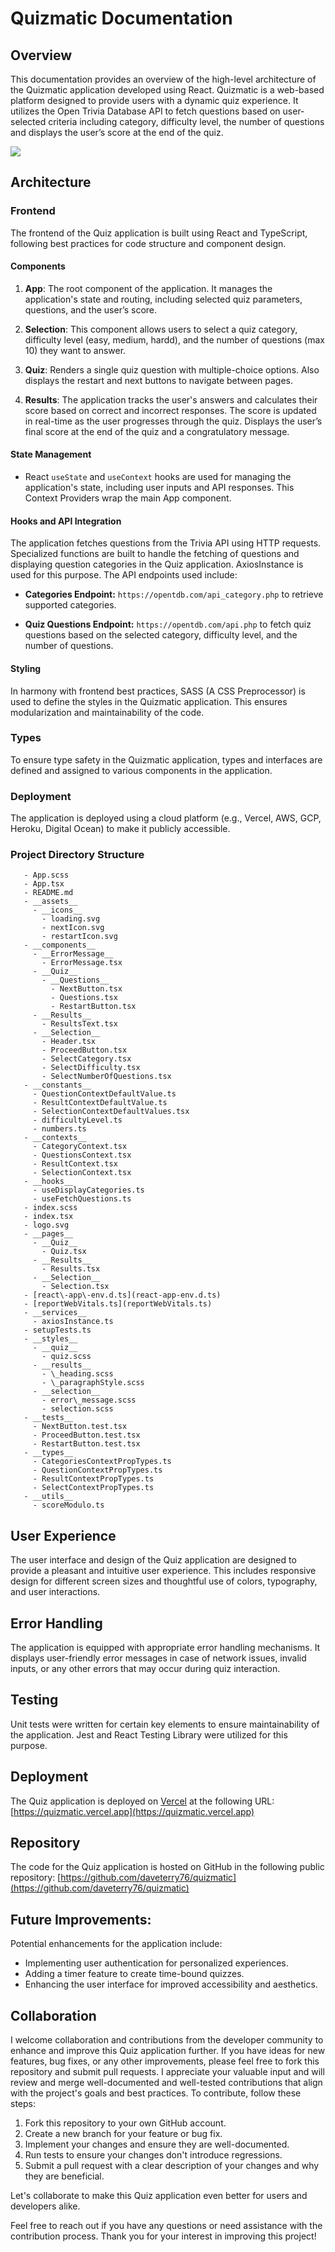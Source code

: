 # Quizmatic Documentation

## Overview

This documentation provides an overview of the high-level architecture of the Quizmatic application developed using React. Quizmatic is a web-based platform designed to provide users with a dynamic quiz experience. It utilizes the Open Trivia Database API to fetch questions based on user-selected criteria including category, difficulty level, the number of questions and displays the user’s score at the end of the quiz.

![](https://gifyu.com/image/S4LMK)


## Architecture

### Frontend
The frontend of the Quiz application is built using React and TypeScript, following best practices for code structure and component design.

#### Components
1. **App**: The root component of the application. It manages the application's state and routing, including selected quiz parameters, questions, and the user’s score. 

2. **Selection**: This component allows users to select a quiz category, difficulty level (easy, medium, hardd), and the number of questions (max 10) they want to answer.

3. **Quiz**: Renders a single quiz question with multiple-choice options. Also displays the restart and next buttons to navigate between pages.

4. **Results**:  The application tracks the user's answers and calculates their score based on correct and incorrect responses. The score is updated in real-time as the user progresses through the quiz. Displays the user’s final score at the end of the quiz and a congratulatory message.


#### State Management
- React `useState` and `useContext` hooks are used for managing the application's state, including user inputs and API responses. This Context Providers wrap the main App component.

#### Hooks and API Integration

The application fetches questions from the Trivia API using HTTP requests. Specialized functions are built to handle the fetching of questions and displaying question categories in the Quiz application. AxiosInstance is used for this purpose. The API endpoints used include:

- **Categories Endpoint:** `https://opentdb.com/api_category.php` to retrieve supported categories.

- **Quiz Questions Endpoint:** `https://opentdb.com/api.php` to fetch quiz questions based on the selected category, difficulty level, and the number of questions.

#### Styling 
In harmony with frontend best practices, SASS (A CSS Preprocessor) is used to define the styles in the Quizmatic application. This ensures modularization and maintainability of the code.

### Types
To ensure type safety in the Quizmatic application, types and interfaces are defined and assigned to various components in the application.

### Deployment

The application is deployed using a cloud platform (e.g., Vercel, AWS, GCP, Heroku, Digital Ocean) to make it publicly accessible.

### Project Directory Structure

```- __C:\\Users\\David\\Documents\\resume\\codematic\\quizmatic\\quizmatic\\src__
   - App.scss
   - App.tsx
   - README.md
   - __assets__
     - __icons__
       - loading.svg
       - nextIcon.svg
       - restartIcon.svg
   - __components__
     - __ErrorMessage__
       - ErrorMessage.tsx
     - __Quiz__
       - __Questions__
         - NextButton.tsx
         - Questions.tsx
         - RestartButton.tsx
     - __Results__
       - ResultsText.tsx
     - __Selection__
       - Header.tsx
       - ProceedButton.tsx
       - SelectCategory.tsx
       - SelectDifficulty.tsx
       - SelectNumberOfQuestions.tsx
   - __constants__
     - QuestionContextDefaultValue.ts
     - ResultContextDefaultValue.ts
     - SelectionContextDefaultValues.tsx
     - difficultyLevel.ts
     - numbers.ts
   - __contexts__
     - CategoryContext.tsx
     - QuestionsContext.tsx
     - ResultContext.tsx
     - SelectionContext.tsx
   - __hooks__
     - useDisplayCategories.ts
     - useFetchQuestions.ts
   - index.scss
   - index.tsx
   - logo.svg
   - __pages__
     - __Quiz__
       - Quiz.tsx
     - __Results__
       - Results.tsx
     - __Selection__
       - Selection.tsx
   - [react\-app\-env.d.ts](react-app-env.d.ts)
   - [reportWebVitals.ts](reportWebVitals.ts)
   - __services__
     - axiosInstance.ts
   - setupTests.ts
   - __styles__
     - __quiz__
       - quiz.scss
     - __results__
       - \_heading.scss
       - \_paragraphStyle.scss
     - __selection__
       - error\_message.scss
       - selection.scss
   - __tests__
     - NextButton.test.tsx
     - ProceedButton.test.tsx
     - RestartButton.test.tsx
   - __types__
     - CategoriesContextPropTypes.ts
     - QuestionContextPropTypes.ts
     - ResultContextPropTypes.ts
     - SelectContextPropTypes.ts
   - __utils__
     - scoreModulo.ts
```


## User Experience

The user interface and design of the Quiz application are designed to provide a pleasant and intuitive user experience. This includes responsive design for different screen sizes and thoughtful use of colors, typography, and user interactions.

## Error Handling

The application is equipped with appropriate error handling mechanisms. It displays user-friendly error messages in case of network issues, invalid inputs, or any other errors that may occur during quiz interaction.

## Testing
Unit tests were written for certain key elements to ensure maintainability of the application. Jest and React Testing Library were utilized for this purpose.

## Deployment

The Quiz application is deployed on [Vercel](https://www.vercel.com/) at the following URL: [https://quizmatic.vercel.app](https://quizmatic.vercel.app)

## Repository

The code for the Quiz application is hosted on GitHub in the following public repository: [https://github.com/daveterry76/quizmatic](https://github.com/daveterry76/quizmatic)


## Future Improvements:

Potential enhancements for the application include:
- Implementing user authentication for personalized experiences.
- Adding a timer feature to create time-bound quizzes.
- Enhancing the user interface for improved accessibility and aesthetics.

## Collaboration

I welcome collaboration and contributions from the developer community to enhance and improve this Quiz application further. If you have ideas for new features, bug fixes, or any other improvements, please feel free to fork this repository and submit pull requests. I appreciate your valuable input and will review and merge well-documented and well-tested contributions that align with the project's goals and best practices.
To contribute, follow these steps:
1. Fork this repository to your own GitHub account.
2. Create a new branch for your feature or bug fix.
3. Implement your changes and ensure they are well-documented.
4. Run tests to ensure your changes don't introduce regressions.
5. Submit a pull request with a clear description of your changes and why they are beneficial.

Let's collaborate to make this Quiz application even better for users and developers alike.

Feel free to reach out if you have any questions or need assistance with the contribution process. Thank you for your interest in improving this project!





